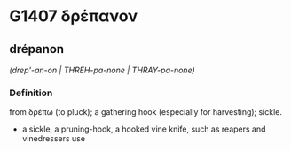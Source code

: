 # G1407 δρέπανον

## drépanon

_(drep'-an-on | THREH-pa-none | THRAY-pa-none)_

### Definition

from δρέπω (to pluck); a gathering hook (especially for harvesting); sickle.

- a sickle, a pruning-hook, a hooked vine knife, such as reapers and vinedressers use


